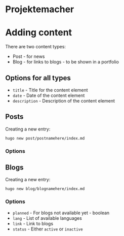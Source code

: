 Projektemacher
==============

# Adding content

There are two content types:
* Post - for news
* Blog - for links to blogs - to be shown in a portfolio

## Options for all types

* `title` - Title for the content element
* `date` - Date of the content element
* `description` - Description of the content element

## Posts

Creating a new entry:
```
hugo new post/postnamehere/index.md
```

### Options

## Blogs

Creating a new entry:
```
hugo new blog/blognamehere/index.md
```

### Options

* `planned` - For blogs not available yet - boolean
* `lang` - List of available languages
* `link` - Link to blogs
* `status` - Either `active` or `inactive`
